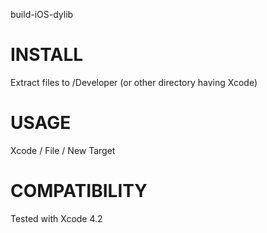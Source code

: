 build-iOS-dylib

INSTALL
=======
Extract files to /Developer (or other directory having Xcode)

USAGE
=====
Xcode / File / New Target

COMPATIBILITY
=============
Tested with Xcode 4.2

